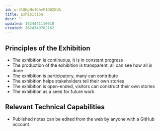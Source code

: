 ```yaml
---
id: w-4l8HpNv1OhvF1O02EUA
title: Exhibition
desc: ''
updated: 1624421110610
created: 1624349782162
---
```



## Principles of the Exhibition

- The exhibition is continuous, it is in constant progress
- The production of the exhibition is transparent, all can see how all is done
- The exhibition is participatory, many can contribute
- The exhibition helps stakeholders tell their own stories
- The exhibition is open-ended, visitors can construct their own stories
- The exhibition as a seed for future work

## Relevant Technical Capabilities

- Published notes can be edited from the web by anyone with a GitHub account
